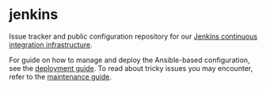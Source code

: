 # jenkins

Issue tracker and public configuration repository for our [Jenkins continuous integration infrastructure](https://jenkins.open-scap.org).

For guide on how to manage and deploy the Ansible-based configuration, see the [deployment guide](deployment.md).
To read about tricky issues you may encounter, refer to the [maintenance guide](maintenance.md).
